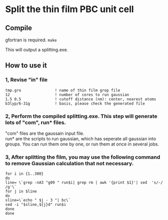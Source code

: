 # Split the thin film PBC unit cell

## Compile 
gfortran is required. 
`make`

This will output a splitting.exe. 


## How to use it

### 1, Revise "in" file

    tmp.gro               ! name of thin film grop file     
    12                    ! number of cores to run gaussian     
    1.5 0.5               ! cutoff distance (nm): center, nearest atoms       
    b3lyp/6-31g           ! basis, please check the generated file    


### 2, Perform the compiled splitting.exe. This step will generate lots of "com", run* files.    
"com" files are the gaussain input file.    
run* are the scripts to run gaussian, which has seperate all gaussian into groups. You can run them one by one, or run them at once in several jobs. 


### 3, After splitting the film, you may use  the following command to remove Gaussian calculation that not necessary.     
    
    for i in {1..300}     
    do     
    line= \`grep -nA3 "g09 " run$i| grep rm | awk '{print $1}'| sed  's/-/ /g'\`      
    for j in $line      
    do     
    sline=\`echo " $j - 3 "| bc\`      
    sed -i "$sline,${j}d" run$i    
    done  
    done   
